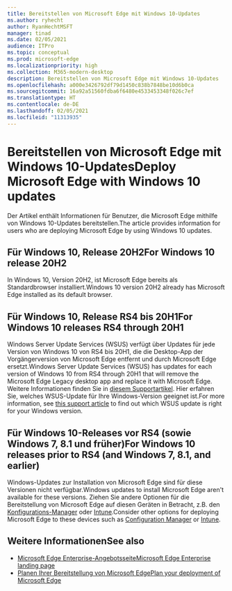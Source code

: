 ```yaml
---
title: Bereitstellen von Microsoft Edge mit Windows 10-Updates
ms.author: ryhecht
author: RyanHechtMSFT
manager: tinad
ms.date: 02/05/2021
audience: ITPro
ms.topic: conceptual
ms.prod: microsoft-edge
ms.localizationpriority: high
ms.collection: M365-modern-desktop
description: Bereitstellen von Microsoft Edge mit Windows 10-Updates
ms.openlocfilehash: a000e3426792df79d1450c838b7848be10d6b0ca
ms.sourcegitcommit: 16a92a51560fdba6f6480e4533453348f026c7ef
ms.translationtype: HT
ms.contentlocale: de-DE
ms.lasthandoff: 02/05/2021
ms.locfileid: "11313935"
---
```

# <span data-ttu-id="96968-103">Bereitstellen von Microsoft Edge mit Windows 10-Updates</span><span class="sxs-lookup"><span data-stu-id="96968-103">Deploy Microsoft Edge with Windows 10 updates</span></span>

<span data-ttu-id="96968-104">Der Artikel enthält Informationen für Benutzer, die Microsoft Edge mithilfe von Windows 10-Updates bereitstellen.</span><span class="sxs-lookup"><span data-stu-id="96968-104">The article provides information for users who are deploying Microsoft Edge by using Windows 10 updates.</span></span>

## <span data-ttu-id="96968-105">Für Windows 10, Release 20H2</span><span class="sxs-lookup"><span data-stu-id="96968-105">For Windows 10 release 20H2</span></span>

<span data-ttu-id="96968-106">In Windows 10, Version 20H2, ist Microsoft Edge bereits als Standardbrowser installiert.</span><span class="sxs-lookup"><span data-stu-id="96968-106">Windows 10 version 20H2 already has Microsoft Edge installed as its default browser.</span></span>

## <span data-ttu-id="96968-107">Für Windows 10, Release RS4 bis 20H1</span><span class="sxs-lookup"><span data-stu-id="96968-107">For Windows 10 releases RS4 through 20H1</span></span>

<span data-ttu-id="96968-108">Windows Server Update Services (WSUS) verfügt über Updates für jede Version von Windows 10 von RS4 bis 20H1, die die Desktop-App der Vorgängerversion von Microsoft Edge entfernt und durch Microsoft Edge ersetzt.</span><span class="sxs-lookup"><span data-stu-id="96968-108">Windows Server Update Services (WSUS) has updates for each version of Windows 10 from RS4 through 20H1 that will remove the Microsoft Edge Legacy desktop app and replace it with Microsoft Edge.</span></span> <span data-ttu-id="96968-109">Weitere Informationen finden Sie in [diesem Supportartikel](https://support.microsoft.com/topic/update-in-wsus-for-the-new-microsoft-edge-for-windows-10-version-1809-1903-1909-and-2004-october-29-2020-b4980418-4ec4-dee7-3b17-1c6499bd127c). Hier erfahren Sie, welches WSUS-Update für Ihre Windows-Version geeignet ist.</span><span class="sxs-lookup"><span data-stu-id="96968-109">For more information, see [this support article](https://support.microsoft.com/topic/update-in-wsus-for-the-new-microsoft-edge-for-windows-10-version-1809-1903-1909-and-2004-october-29-2020-b4980418-4ec4-dee7-3b17-1c6499bd127c) to find out which WSUS update is right for your Windows version.</span></span>

## <span data-ttu-id="96968-110">Für Windows 10-Releases vor RS4 (sowie Windows 7, 8.1 und früher)</span><span class="sxs-lookup"><span data-stu-id="96968-110">For Windows 10 releases prior to RS4 (and Windows 7, 8.1, and earlier)</span></span>

<span data-ttu-id="96968-111">Windows-Updates zur Installation von Microsoft Edge sind für diese Versionen nicht verfügbar.</span><span class="sxs-lookup"><span data-stu-id="96968-111">Windows updates to install Microsoft Edge aren't available for these versions.</span></span> <span data-ttu-id="96968-112">Ziehen Sie andere Optionen für die Bereitstellung von Microsoft Edge auf diesen Geräten in Betracht, z.B. den [Konfigurations-Manager](https://docs.microsoft.com/configmgr/apps/deploy-use/deploy-edge?toc=https://docs.microsoft.com/DeployEdge/toc.json&bc=https://docs.microsoft.com/DeployEdge/breadcrumb/toc.json) oder [Intune](https://docs.microsoft.com/intune/apps/apps-windows-edge/?toc=https://docs.microsoft.com/DeployEdge/toc.json&bc=https://docs.microsoft.com/DeployEdge/breadcrumb/toc.json).</span><span class="sxs-lookup"><span data-stu-id="96968-112">Consider other options for deploying Microsoft Edge to these devices such as [Configuration Manager](https://docs.microsoft.com/configmgr/apps/deploy-use/deploy-edge?toc=https://docs.microsoft.com/DeployEdge/toc.json&bc=https://docs.microsoft.com/DeployEdge/breadcrumb/toc.json) or [Intune](https://docs.microsoft.com/intune/apps/apps-windows-edge/?toc=https://docs.microsoft.com/DeployEdge/toc.json&bc=https://docs.microsoft.com/DeployEdge/breadcrumb/toc.json).</span></span>

## <span data-ttu-id="96968-113">Weitere Informationen</span><span class="sxs-lookup"><span data-stu-id="96968-113">See also</span></span>

- [<span data-ttu-id="96968-114">Microsoft Edge Enterprise-Angebotsseite</span><span class="sxs-lookup"><span data-stu-id="96968-114">Microsoft Edge Enterprise landing page</span></span>](https://aka.ms/EdgeEnterprise)
- [<span data-ttu-id="96968-115">Planen Ihrer Bereitstellung von Microsoft Edge</span><span class="sxs-lookup"><span data-stu-id="96968-115">Plan your deployment of Microsoft Edge</span></span>](deploy-edge-plan-deployment.md)